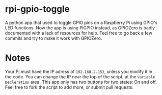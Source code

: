 # rpi-gpio-toggle
A python app that used to toggle GPIO pins on a Raspberry Pi using GPIO's LED functions.
Now the app is using PiGPIO instead, as GPIOZero is badly documented with a lack of resources for help.
Feel free to go back a few commits and try to make it work with GPIOZero.

# Notes
Your Pi must have the IP adress of `192.168.2.153`, unless you modify it in the code. You can change the IP near the top of the script, at the `Variable Decleration` area.
This app only has two buttons for two states: On and off. Feel free to fork the script to add more, or submit pull requests.
